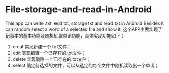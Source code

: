 File-storage-and-read-in-Android
================================

This app can write .txt, edit txt, storage txt and read txt in Android.Besides it can random select a word of a selected file and show it.
这个APP主要实现了记事本的基本功能及随机抽取单词功能，具体实现功能如下：  
1. creat 实现新建一个.txt文件；  
2. edit 实现编辑一个已存在的.txt文件；   
3. delete 实现删除一个已存在的.txt文件；  
4. select 确定待选择的文件，可以从选定的每个文件中随机读取出一个单词；  
  
